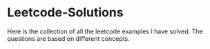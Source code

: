 # Leetcode-Solutions
Here is the collection of all the leetcode examples I have solved. The questions are based on different concepts.
